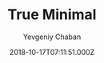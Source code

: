---
title: True Minimal
github: 'https://github.com/cyevgeniy/jekyll-true-minimal'
demo: 'https://cyevgeniy.github.io/jekyll-true-minimal/'
author: Yevgeniy Chaban
ssg:
  - Jekyll
cms:
  - No Cms
date: 2018-10-17T07:11:51.000Z
github_branch: master
description: Minimal and ascetic theme for jekyll
stale: false
---